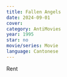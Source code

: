 ```yaml
---
title: Fallen Angels
date: 2024-09-01
cover: 
category: AntiMovies
year: 1995
star: no
movie/series: Movie
language: Cantonese
---
```

Rent



